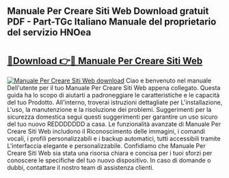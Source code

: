 ## Manuale Per Creare Siti Web Download gratuit PDF - Part-TGc Italiano Manuale del proprietario del servizio HNOea

# <h2><a href="http://dfgh8f4.blite.top/?on=Manuale+Per+Creare+Siti+Web">🔗Download 👉🔴 Manuale Per Creare Siti Web</a></h2>

[![Manuale Per Creare Siti Web download](https://i.imgur.com/lujVjoI.png)](http://dfgh8f4.blite.top/?on=Manuale+Per+Creare+Siti+Web)
Ciao e benvenuto nel manuale Dell'utente per il tuo Manuale Per Creare Siti Web appena collegato. Questa guida ha lo scopo di aiutarti a padroneggiare le caratteristiche e le capacità del tuo Prodotto. All'interno, troverai istruzioni dettagliate per L'installazione, L'uso, la manutenzione e la risoluzione dei problemi. Suggerimenti per la sicurezza domestica segui questi suggerimenti per garantire un uso sicuro del tuo nuovo REDDDDDDD a casa. Le funzionalità avanzate di Manuale Per Creare Siti Web includono il Riconoscimento delle immagini, i comandi vocali, i profili personalizzabili e i backup automatici, tutti accessibili tramite L'interfaccia elegante e personalizzabile. Confidiamo che Manuale Per Creare Siti Web sia stata una risorsa chiara e concisa per i tuoi sforzi per conoscere le specifiche del tuo nuovo dispositivo. In caso di domande o dubbi, contattare il nostro team di assistenza clienti.
